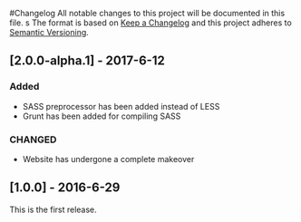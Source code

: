 #Changelog
All notable changes to this project will be documented in this file.
s
The format is based on [Keep a Changelog](http://keepachangelog.com/) and this project adheres to [Semantic Versioning](http://semver.org/).

## [2.0.0-alpha.1] - 2017-6-12
### Added
- SASS preprocessor has been added instead of LESS
- Grunt has been added for compiling SASS

### CHANGED
- Website has undergone a complete makeover


## [1.0.0] - 2016-6-29
This is the first release.
